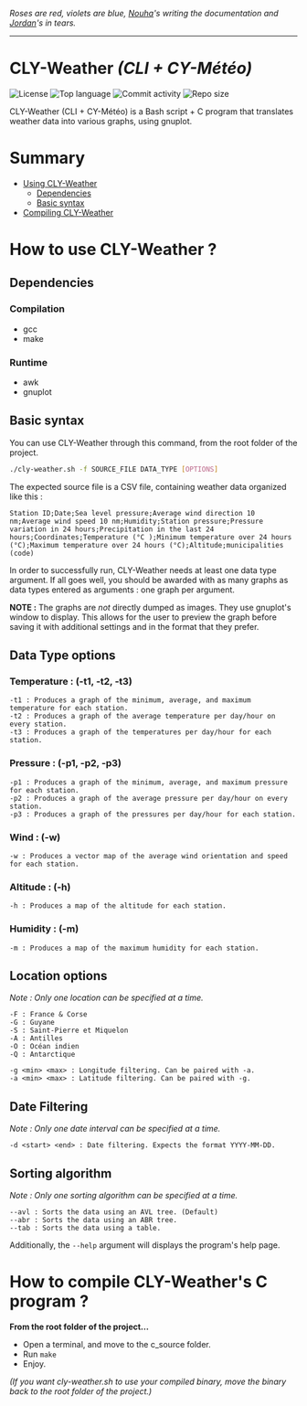 *Roses are red, violets are blue, [Nouha](https://github.com/ouhaa)'s  writing the documentation and [Jordan](https://github.com/JordanViknar)'s in tears.*

---

# CLY-Weather *(CLI + CY-Météo)*

![License](https://img.shields.io/github/license/CLY-Meteo/CLY-Weather?color=orange)
![Top language](https://img.shields.io/github/languages/top/CLY-Meteo/CLY-Weather?color=grey)
![Commit activity](https://img.shields.io/github/commit-activity/m/CLY-Meteo/CLY-Weather?color=red)
![Repo size](https://img.shields.io/github/repo-size/CLY-Meteo/CLY-Weather)

CLY-Weather (CLI + CY-Météo) is a Bash script + C program that translates weather data into various graphs, using gnuplot.

# Summary

- [Using CLY-Weather](#How-to-use-CLY-Weather-)
	- [Dependencies](#Dependencies)
	- [Basic syntax](#Basic-syntax-)
- [Compiling CLY-Weather](#How-to-compile-CLY-Weather-s-C-program-)

# How to use CLY-Weather ?

## Dependencies

### Compilation
- gcc
- make
### Runtime
- awk
- gnuplot

## Basic syntax
You can use CLY-Weather through this command, from the root folder of the project. 
```bash
./cly-weather.sh -f SOURCE_FILE DATA_TYPE [OPTIONS]
```

The expected source file is a CSV file, containing weather data organized like this :
```
Station ID;Date;Sea level pressure;Average wind direction 10 nm;Average wind speed 10 nm;Humidity;Station pressure;Pressure variation in 24 hours;Precipitation in the last 24 hours;Coordinates;Temperature (°C );Minimum temperature over 24 hours (°C);Maximum temperature over 24 hours (°C);Altitude;municipalities (code)
```
In order to successfully run, CLY-Weather needs at least one data type argument. If all goes well, you should be awarded with as many graphs as data types entered as arguments : one graph per argument.

**NOTE :** The graphs are *not* directly dumped as images. They use gnuplot's window to display. This allows for the user to preview the graph before saving it with additional settings and in the format that they prefer.

## Data Type options 
### Temperature : (-t1, -t2, -t3)
	-t1 : Produces a graph of the minimum, average, and maximum temperature for each station.
	-t2 : Produces a graph of the average temperature per day/hour on every station.
	-t3 : Produces a graph of the temperatures per day/hour for each station.

### Pressure : (-p1, -p2, -p3)
	-p1 : Produces a graph of the minimum, average, and maximum pressure for each station.
	-p2 : Produces a graph of the average pressure per day/hour on every station.
	-p3 : Produces a graph of the pressures per day/hour for each station.

### Wind : (-w)
	-w : Produces a vector map of the average wind orientation and speed for each station.

### Altitude : (-h)
	-h : Produces a map of the altitude for each station.

### Humidity : (-m)
	-m : Produces a map of the maximum humidity for each station.

## Location options
*Note : Only one location can be specified at a time.*

	-F : France & Corse
	-G : Guyane
	-S : Saint-Pierre et Miquelon
	-A : Antilles
	-O : Océan indien
	-Q : Antarctique

	-g <min> <max> : Longitude filtering. Can be paired with -a.
	-a <min> <max> : Latitude filtering. Can be paired with -g.

## Date Filtering
*Note : Only one date interval can be specified at a time.*

	-d <start> <end> : Date filtering. Expects the format YYYY-MM-DD.

## Sorting algorithm
*Note : Only one sorting algorithm can be specified at a time.*

	--avl : Sorts the data using an AVL tree. (Default)
	--abr : Sorts the data using an ABR tree.
	--tab : Sorts the data using a table.

Additionally, the ```--help``` argument will displays the program's help page.

# How to **compile** CLY-Weather's C program ?

**From the root folder of the project...**

- Open a terminal, and move to the c_source folder.
- Run ```make```
- Enjoy.

*(If you want cly-weather.sh to use your compiled binary, move the binary back to the root folder of the project.)*
